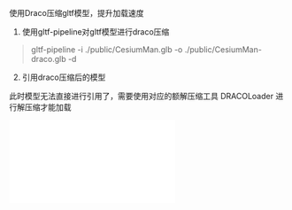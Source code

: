 使用Draco压缩gltf模型，提升加载速度

1. 使用gltf-pipeline对gltf模型进行draco压缩

> gltf-pipeline -i ./public/CesiumMan.glb -o ./public/CesiumMan-draco.glb -d

2. 引用draco压缩后的模型

此时模型无法直接进行引用了，需要使用对应的额解压缩工具 DRACOLoader 进行解压缩才能加载

![示例](./src/draco-mesh.js)